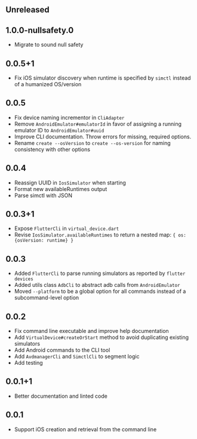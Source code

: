 ## Unreleased

## 1.0.0-nullsafety.0

* Migrate to sound null safety

## 0.0.5+1

* Fix iOS simulator discovery when runtime is specified by `simctl` instead of a humanized OS/version

## 0.0.5

* Fix device naming incrementor in `CliAdapter`
* Remove `AndroidEmulator#emulatorId` in favor of assigning a running emulator ID to `AndroidEmulator#uuid`
* Improve CLI documentation. Throw errors for missing, required options.
* Rename `create --osVersion` to `create --os-version` for naming consistency with other options

## 0.0.4

* Reassign UUID in `IosSimulator` when starting
* Format new availableRuntimes output
* Parse simctl with JSON

## 0.0.3+1

* Expose `FlutterCli` in `virtual_device.dart`
* Revise `IosSimulator.availableRuntimes` to return a nested map: `{ os: {osVersion: runtime} }`

## 0.0.3

* Added `FlutterCli` to parse running simulators as reported by `flutter devices`
* Added utils class `AdbCli` to abstract adb calls from `AndroidEmulator`
* Moved `--platform` to be a global option for all commands instead of a subcommand-level option

## 0.0.2

* Fix command line executable and improve help documentation
* Add `VirtualDevice#createOrStart` method to avoid duplicating existing simulators
* Add Android commands to the CLI tool
* Add `AvdmanagerCli` and `SimctlCli` to segment logic
* Add testing

## 0.0.1+1

* Better documentation and linted code

## 0.0.1

* Support iOS creation and retrieval from the command line
